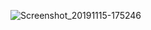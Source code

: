 ![Screenshot_20191115-175246](https://user-images.githubusercontent.com/24249003/68943443-38c1b680-07d1-11ea-9d6c-5985406081bb.png)

